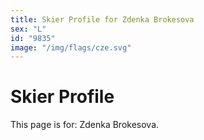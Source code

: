 ```yaml
---
title: Skier Profile for Zdenka Brokesova
sex: "L"
id: "9835"
image: "/img/flags/cze.svg" 
---
```


# Skier Profile

This page is for: Zdenka Brokesova.
    